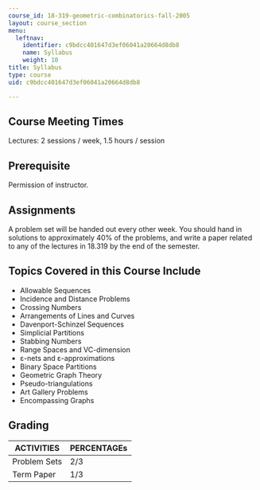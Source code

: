 ```yaml
---
course_id: 18-319-geometric-combinatorics-fall-2005
layout: course_section
menu:
  leftnav:
    identifier: c9bdcc401647d3ef06041a20664d8db8
    name: Syllabus
    weight: 10
title: Syllabus
type: course
uid: c9bdcc401647d3ef06041a20664d8db8

---
```


Course Meeting Times
--------------------

Lectures: 2 sessions / week, 1.5 hours / session

Prerequisite
------------

Permission of instructor.

Assignments
-----------

A problem set will be handed out every other week. You should hand in solutions to approximately 40% of the problems, and write a paper related to any of the lectures in 18.319 by the end of the semester.

Topics Covered in this Course Include
-------------------------------------

*   Allowable Sequences
*   Incidence and Distance Problems
*   Crossing Numbers
*   Arrangements of Lines and Curves
*   Davenport-Schinzel Sequences
*   Simplicial Partitions
*   Stabbing Numbers
*   Range Spaces and VC-dimension
*   ε-nets and ε-approximations
*   Binary Space Partitions
*   Geometric Graph Theory
*   Pseudo-triangulations
*   Art Gallery Problems
*   Encompassing Graphs

Grading
-------

| ACTIVITIES | PERCENTAGEs |
| --- | --- |
| Problem Sets | 2/3 |
| Term Paper | 1/3